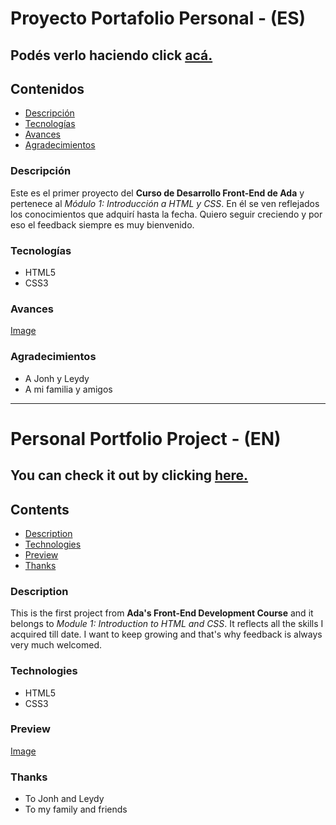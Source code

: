 # Proyecto Portafolio Personal - (ES)

## Podés verlo haciendo click [acá.](https://lucilaguajardo.github.io/proyecto-portafolio-personal/)

## Contenidos
* [Descripción](#descripción)
* [Tecnologías](#tecnologías)
* [Avances](#avances)
* [Agradecimientos](#agradecimientos)

### Descripción

Este es el primer proyecto del **Curso de Desarrollo Front-End de Ada** y pertenece al *Módulo 1: Introducción a HTML y CSS*. En él se ven reflejados los conocimientos que adquirí hasta la fecha. Quiero seguir creciendo y por eso el feedback siempre es muy bienvenido.

### Tecnologías

* HTML5
* CSS3

### Avances

[Image](http://url/a.png)

### Agradecimientos

* A Jonh y Leydy
* A mi familia y amigos
---

# Personal Portfolio Project - (EN)

## You can check it out by clicking [here.](https://lucilaguajardo.github.io/proyecto-portafolio-personal/)

## Contents
* [Description](#description)
* [Technologies](#technologies)
* [Preview](#preview)
* [Thanks](#thanks)

### Description

This is the first project from **Ada's Front-End Development Course** and it belongs to *Module 1: Introduction to HTML and CSS*. It reflects all the skills I acquired till date. I want to keep growing and that's why feedback is always very much welcomed.

### Technologies

* HTML5
* CSS3

### Preview

[Image](http://url/a.png)


### Thanks
* To Jonh and Leydy
* To my family and friends